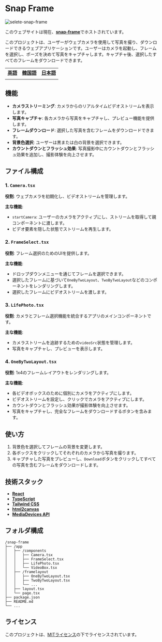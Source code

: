 # Snap Frame

![selete-snap-frame](https://i.imgur.com/Pszkoy2.png)

このウェブサイトは現在、[**snap-frame**](https://snap-frame.vercel.app)でホストされています。

このプロジェクトは、ユーザーがウェブカメラを使用して写真を撮り、ダウンロードできるウェブアプリケーションです。ユーザーはカメラを起動し、フレームを選択し、ポーズを決めて写真をキャプチャします。キャプチャ後、選択したすべてのフレームをダウンロードできます。

|   |   |   |
|---|---|---|
|[**英語**](/README.md)|[**韓国語**](/docs/README_ko.md)|[**日本語**](/docs/README_jp.md)|
|   |   |   |

## 機能
- **カメラストリーミング**: カメラからのリアルタイムビデオストリームを表示します。
- **写真キャプチャ**: 各カメラから写真をキャプチャし、プレビュー機能を提供します。
- **フレームダウンロード**: 選択した写真を含むフレームをダウンロードできます。
- **背景色選択**: ユーザーは黒または白の背景を選択できます。
- **カウントダウンとフラッシュ効果**: 写真撮影中にカウントダウンとフラッシュ効果を追加し、撮影体験を向上させます。

## ファイル構成
### 1. `Camera.tsx`
**役割**: ウェブカメラを初期化し、ビデオストリームを管理します。

**主な機能**:
- `startCamera`: ユーザーのカメラをアクティブにし、ストリームを取得して親コンポーネントに渡します。
- ビデオ要素を隠した状態でストリームを再生します。

### 2. `FrameSelect.tsx`
**役割**: フレーム選択のためのUIを提供します。

**主な機能**:
- ドロップダウンメニューを通じてフレームを選択できます。
- 選択したフレームに基づいて`OneByTwoLayout`、`TwoByTwoLayout`などのコンポーネントをレンダリングします。
- 選択したフレームにビデオストリームを渡します。

### 3. `LifePhoto.tsx`
**役割**: カメラとフレーム選択機能を統合するアプリのメインコンポーネントです。

**主な機能**:
- カメラストリームを追跡するための`videoSrc`状態を管理します。
- 写真をキャプチャし、プレビューを表示します。

### 4. `OneByTwoLayout.tsx`
**役割**: 1x4のフレームレイアウトをレンダリングします。

**主な機能**:
- 各ビデオボックスのために個別にカメラをアクティブにします。
- ビデオストリームを設定し、クリックでカメラをアクティブにします。
- カウントダウンとフラッシュ効果が撮影体験を向上させます。
- 写真をキャプチャし、完全なフレームをダウンロードするボタンを含みます。

## 使い方
1. 背景色を選択してフレームの背景を変更します。
2. 各ボックスをクリックしてそれぞれのカメラから写真を撮ります。
3. キャプチャした写真をプレビューし、`Download`ボタンをクリックしてすべての写真を含むフレームをダウンロードします。

## 技術スタック
- [**React**](https://react.dev/)
- [**TypeScript**](https://www.typescriptlang.org/)
- [**Tailwind CSS**](https://tailwindcss.com/)
- [**html2canvas**](https://html2canvas.hertzen.com/)
- [**MediaDevices API**](https://developer.mozilla.org/en-US/docs/Web/API/MediaDevices)

## フォルダ構成
```
/snap-frame
├── /app
│   ├── /components
│   │   ├── Camera.tsx
│   │   ├── FrameSelect.tsx
│   │   ├── LifePhoto.tsx
│   │   └── VideoBox.tsx
│   ├── /framelayout
│   │   ├── OneByTwoLayout.tsx
│   │   ├── TwoByTwoLayout.tsx
│   │   └── ...
│   ├── layout.tsx
│   └── page.tsx
├── package.json
├── README.md
└── ...
```

## ライセンス
このプロジェクトは、[MITライセンス](https://mit-license.org/)の下でライセンスされています。
